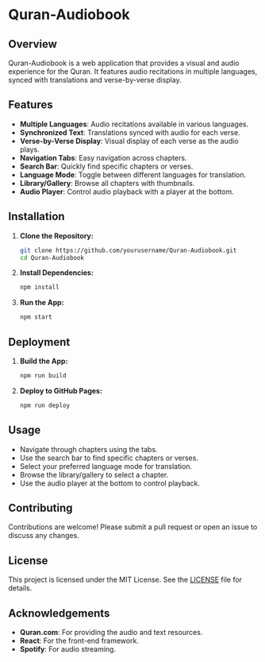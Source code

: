 # Quran-Audiobook

## Overview
Quran-Audiobook is a web application that provides a visual and audio experience for the Quran. It features audio recitations in multiple languages, synced with translations and verse-by-verse display.

## Features
- **Multiple Languages**: Audio recitations available in various languages.
- **Synchronized Text**: Translations synced with audio for each verse.
- **Verse-by-Verse Display**: Visual display of each verse as the audio plays.
- **Navigation Tabs**: Easy navigation across chapters.
- **Search Bar**: Quickly find specific chapters or verses.
- **Language Mode**: Toggle between different languages for translation.
- **Library/Gallery**: Browse all chapters with thumbnails.
- **Audio Player**: Control audio playback with a player at the bottom.

## Installation

1. **Clone the Repository:**
   ```bash
   git clone https://github.com/yourusername/Quran-Audiobook.git
   cd Quran-Audiobook
   ```

2. **Install Dependencies:**
   ```bash
   npm install
   ```

3. **Run the App:**
   ```bash
   npm start
   ```

## Deployment

1. **Build the App:**
   ```bash
   npm run build
   ```

2. **Deploy to GitHub Pages:**
   ```bash
   npm run deploy
   ```

## Usage

- Navigate through chapters using the tabs.
- Use the search bar to find specific chapters or verses.
- Select your preferred language mode for translation.
- Browse the library/gallery to select a chapter.
- Use the audio player at the bottom to control playback.

## Contributing

Contributions are welcome! Please submit a pull request or open an issue to discuss any changes.

## License

This project is licensed under the MIT License. See the [LICENSE](LICENSE) file for details.

## Acknowledgements

- **Quran.com**: For providing the audio and text resources.
- **React**: For the front-end framework.
- **Spotify**: For audio streaming.

